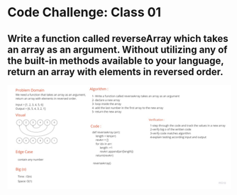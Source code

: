 # Code Challenge: Class 01

## Write a function called reverseArray which takes an array as an argument. Without utilizing any of the built-in methods available to your language, return an array with elements in reversed order.

![whiteboard](./whiteboard.jpg)
